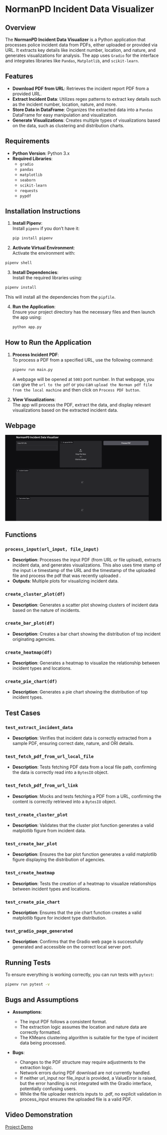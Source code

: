 # NormanPD Incident Data Visualizer

## Overview

The **NormanPD Incident Data Visualizer** is a Python application that processes police incident data from PDFs, either uploaded or provided via URL. It extracts key details like incident number, location, and nature, and generates visualizations for analysis. The app uses `Gradio` for the interface and integrates libraries like `Pandas`, `Matplotlib`, and `scikit-learn`.

## Features

- **Download PDF from URL**: Retrieves the incident report PDF from a provided URL.
- **Extract Incident Data**: Utilizes regex patterns to extract key details such as the incident number, location, nature, and more.
- **Store Data in DataFrame**: Organizes the extracted data into a `Pandas` DataFrame for easy manipulation and visualization.
- **Generate Visualizations**: Creates multiple types of visualizations based on the data, such as clustering and distribution charts.

## Requirements

- **Python Version**: Python 3.x
- **Required Libraries**:  
  - `gradio`  
  - `pandas`  
  - `matplotlib`  
  - `seaborn`  
  - `scikit-learn`  
  - `requests`  
  - `pypdf`

## Installation Instructions

1. **Install Pipenv**:  
   Install `pipenv` if you don’t have it:
   ```bash
   pip install pipenv
   ```

2.  **Activate Virtual Environment**:  
   Activate the environment with:
   ```bash
   pipenv shell
   ```


3.  **Install Dependencies**:  
   Install the required libraries using:
   ```bash
   pipenv install 
   ```
   This will install all the dependencies from the `pipfile`.

4. **Run the Application**:  
   Ensure your project directory has the necessary files and then launch the app using:
   ```bash
   python app.py
   ```

## How to Run the Application

1. **Process Incident PDF**:  
   To process a PDF from a specified URL, use the following command:
   ```bash
   pipenv run main.py 
   ```
   A webpage will be opened at `5003` port number. In that webpage, you can give the `url to the pdf` or you can `upload the Norman pdf file from the local machine` and then click on `Process PDF button`.


2. **View Visualizations**:  
   The app will process the PDF, extract the data, and display relevant visualizations based on the extracted incident data.

## Webpage 
![Webpage](webpage.png)

## Functions

### `process_input(url_input, file_input)`
  - **Description**: Processes the input PDF (from URL or file upload), extracts incident data, and generates visualizations. This also uses time stamp of the input i.e timestamp of the URL and the timestamp of the uploaded file and process the pdf that was recently uploaded . 
  - **Outputs**: Multiple plots for visualizing incident data.

### `create_cluster_plot(df)`
  - **Description**: Generates a scatter plot showing clusters of incident data based on the nature of incidents.

### `create_bar_plot(df)`
  - **Description**: Creates a bar chart showing the distribution of top incident originating agencies.

### `create_heatmap(df)`
  - **Description**: Generates a heatmap to visualize the relationship between incident types and locations.

### `create_pie_chart(df)`
  - **Description**: Generates a pie chart showing the distribution of top incident types.

## Test Cases

### `test_extract_incident_data`
- **Description**: Verifies that incident data is correctly extracted from a sample PDF, ensuring correct date, nature, and ORI details.

### `test_fetch_pdf_from_url_local_file`
- **Description**: Tests fetching PDF data from a local file path, confirming the data is correctly read into a `BytesIO` object.

### `test_fetch_pdf_from_url_link`
- **Description**: Mocks and tests fetching a PDF from a URL, confirming the content is correctly retrieved into a `BytesIO` object.

### `test_create_cluster_plot`
- **Description**: Validates that the cluster plot function generates a valid matplotlib figure from incident data.

### `test_create_bar_plot`
- **Description**: Ensures the bar plot function generates a valid matplotlib figure displaying the distribution of agencies.

### `test_create_heatmap`
- **Description**: Tests the creation of a heatmap to visualize relationships between incident types and locations.

### `test_create_pie_chart`
- **Description**: Ensures that the pie chart function creates a valid matplotlib figure for incident type distribution.

### `test_gradio_page_generated`
- **Description**: Confirms that the Gradio web page is successfully generated and accessible on the correct local server port.

## Running Tests

To ensure everything is working correctly, you can run tests with `pytest`:
```bash
pipenv run pytest -v
```

## Bugs and Assumptions

- **Assumptions**:
  - The input PDF follows a consistent format.
  - The extraction logic assumes the location and nature data are correctly formatted.
  - The KMeans clustering algorithm is suitable for the type of incident data being processed.
  
- **Bugs**:
  - Changes to the PDF structure may require adjustments to the extraction logic.
  - Network errors during PDF download are not currently handled.
  - If neither url_input nor file_input is provided, a ValueError is raised, but the error handling is not integrated with the Gradio interface, potentially confusing users.
  - While the file uploader restricts inputs to .pdf, no explicit validation in process_input ensures the uploaded file is a valid PDF.
  

## Video Demonstration

[Project Demo](https://youtu.be/sbW--smuJQs)